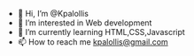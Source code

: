 - 👋 Hi, I’m @Kpalollis
- 👀 I’m interested in Web development
- 🌱 I’m currently learning HTML,CSS,Javascript
- 📫 How to reach me kpalollis@gmail.com

<!---
Kpalollis/Kpalollis is a ✨ special ✨ repository because its `README.md` (this file) appears on your GitHub profile.
You can click the Preview link to take a look at your changes.
--->
